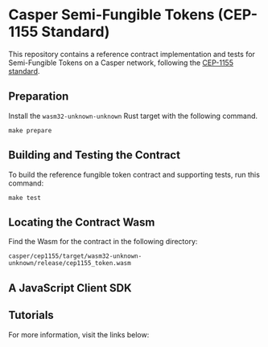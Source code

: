 # Casper Semi-Fungible Tokens (CEP-1155 Standard)

This repository contains a reference contract implementation and tests for Semi-Fungible Tokens on a Casper network, following the [CEP-1155 standard](https://github.com/casper-network/ceps/pull/1155).

## Preparation

Install the `wasm32-unknown-unknown` Rust target with the following command.

```
make prepare
```

## Building and Testing the Contract

To build the reference fungible token contract and supporting tests, run this command:

```
make test
```

## Locating the Contract Wasm

Find the Wasm for the contract in the following directory:

```
casper/cep1155/target/wasm32-unknown-unknown/release/cep1155_token.wasm
```

## A JavaScript Client SDK

## Tutorials

For more information, visit the links below:

